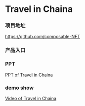 # Travel in Chaina

### 项目地址
https://github.com/composable-NFT
### 产品入口

### PPT
[PPT of Travel in Chaina](../xx.ppt)
### demo show
[Video of Travel in Chaina](../mp4)


